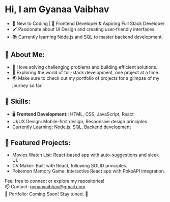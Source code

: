 # Hi, I am Gyanaa Vaibhav

- 🎉 New to Coding | 🌟 Frontend Developer & Aspiring Full Stack Developer
- 🖌️ Passionate about UI Design and creating user-friendly interfaces.
- 📚 Currently learning Node.js and SQL to master backend development.

## 🌟 About Me:
* 🧠 I love solving challenging problems and building efficient solutions.
* 🚀 Exploring the world of full-stack development, one project at a time.
* 🌏 Make sure to check out my portfolio of projects for a glimpse of my journey so far.

## 💼 Skills:
* 🖥️ **Frontend Development:**: HTML, CSS, JavaScript, React
* UI/UX Design: Mobile-first design, Responsive design principles
* Currently Learning: Node.js, SQL, Backend development

## 📂 Featured Projects:
* Movies Watch List: React-based app with auto-suggestions and sleek UI.
* CV Maker: Built with React, following SOLID principles.
* Pokemon Memory Game: Interactive React app with PokéAPI integration.

Feel free to connect or explore my repositories! <br>
📫 Contact: gynanvaibhav@gmail.com <br>
💼 Portfolio: Coming Soon! Stay tuned. 🚀
